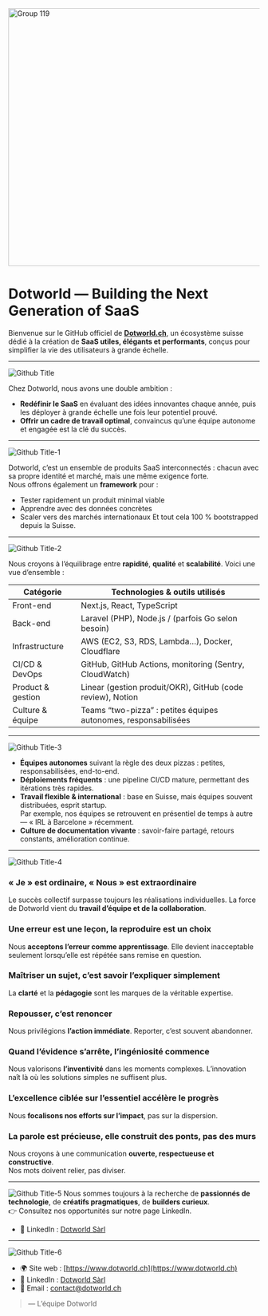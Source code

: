 
<img width="1584" height="517" alt="Group 119" src="https://github.com/user-attachments/assets/e48b4964-b2a2-456b-b33a-f5aed43f7536" />

# Dotworld — Building the Next Generation of SaaS  

Bienvenue sur le GitHub officiel de **[Dotworld.ch](https://www.dotworld.ch)**, un écosystème suisse dédié à la création de **SaaS utiles, élégants et performants**, conçus pour simplifier la vie des utilisateurs à grande échelle.

---
![Github Title](https://github.com/user-attachments/assets/17dd7be7-befd-4f6d-b22e-4cfdfd8daa7b)

Chez Dotworld, nous avons une double ambition :  
- **Redéfinir le SaaS** en évaluant des idées innovantes chaque année, puis les déployer à grande échelle une fois leur potentiel prouvé. 
- **Offrir un cadre de travail optimal**, convaincus qu’une équipe autonome et engagée est la clé du succès.  

---
![Github Title-1](https://github.com/user-attachments/assets/39bee074-df78-489e-93cc-48c3fbd645ab)

Dotworld, c’est un ensemble de produits SaaS interconnectés : chacun avec sa propre identité et marché, mais une même exigence forte.  
Nous offrons également un **framework** pour :  
- Tester rapidement un produit minimal viable  
- Apprendre avec des données concrètes  
- Scaler vers des marchés internationaux
Et tout cela 100 % bootstrapped depuis la Suisse.  

---
![Github Title-2](https://github.com/user-attachments/assets/6d271cf8-0a03-4462-a416-0541f33d034f)

Nous croyons à l’équilibrage entre **rapidité**, **qualité** et **scalabilité**. Voici une vue d’ensemble :

| Catégorie        | Technologies & outils utilisés                          |
|------------------|--------------------------------------------------------|
| Front-end        | Next.js, React, TypeScript                             |
| Back-end         | Laravel (PHP), Node.js / (parfois Go selon besoin)    |
| Infrastructure   | AWS (EC2, S3, RDS, Lambda…), Docker, Cloudflare       |
| CI/CD & DevOps   | GitHub, GitHub Actions, monitoring (Sentry, CloudWatch) |
| Product & gestion| Linear (gestion produit/OKR), GitHub (code review), Notion |
| Culture & équipe | Teams “two-pizza” : petites équipes autonomes, responsabilisées |

---
![Github Title-3](https://github.com/user-attachments/assets/dac722da-de1c-4777-9002-0038ce333116)

- **Équipes autonomes** suivant la règle des deux pizzas : petites, responsabilisées, end-to-end.    
- **Déploiements fréquents** : une pipeline CI/CD mature, permettant des itérations très rapides.
- **Travail flexible & international** : base en Suisse, mais équipes souvent distribuées, esprit startup.  
  Par exemple, nos équipes se retrouvent en présentiel de temps à autre — « IRL à Barcelone » récemment.
- **Culture de documentation vivante** : savoir-faire partagé, retours constants, amélioration continue.

---
![Github Title-4](https://github.com/user-attachments/assets/c86e745c-df91-4328-bb7d-819d4def8f0e)

### « Je » est ordinaire, « Nous » est extraordinaire  
Le succès collectif surpasse toujours les réalisations individuelles. La force de Dotworld vient du **travail d’équipe et de la collaboration**.

### Une erreur est une leçon, la reproduire est un choix  
Nous **acceptons l’erreur comme apprentissage**. Elle devient inacceptable seulement lorsqu’elle est répétée sans remise en question.

### Maîtriser un sujet, c’est savoir l’expliquer simplement  
La **clarté** et la **pédagogie** sont les marques de la véritable expertise.

### Repousser, c’est renoncer  
Nous privilégions **l’action immédiate**. Reporter, c’est souvent abandonner.

### Quand l’évidence s’arrête, l’ingéniosité commence  
Nous valorisons **l’inventivité** dans les moments complexes. L’innovation naît là où les solutions simples ne suffisent plus.

### L’excellence ciblée sur l’essentiel accélère le progrès  
Nous **focalisons nos efforts sur l’impact**, pas sur la dispersion.

### La parole est précieuse, elle construit des ponts, pas des murs  
Nous croyons à une communication **ouverte, respectueuse et constructive**.  
Nos mots doivent relier, pas diviser.

---
![Github Title-5](https://github.com/user-attachments/assets/e05db5b7-502d-4071-b451-1d5b1c132d92)
Nous sommes toujours à la recherche de **passionnés de technologie**, de **créatifs pragmatiques**, de **builders curieux**.  
👉 Consultez nos opportunités sur notre page LinkedIn. 
- 💼 LinkedIn : [Dotworld Sàrl](https://www.linkedin.com/company/dotworld-sarl/)  

---
![Github Title-6](https://github.com/user-attachments/assets/fda0a6e0-09ee-4058-b80e-06257b42a9e7)

- 🌍 Site web : [https://www.dotworld.ch](https://www.dotworld.ch)  
- 💼 LinkedIn : [Dotworld Sàrl](https://www.linkedin.com/company/dotworld-sarl/)  
- 💌 Email : contact@dotworld.ch  


> — L’équipe Dotworld  


